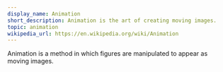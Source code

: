 ```yaml
---
display_name: Animation
short_description: Animation is the art of creating moving images.
topic: animation
wikipedia_url: https://en.wikipedia.org/wiki/Animation
---
```

Animation is a method in which figures are manipulated to appear as moving images.
